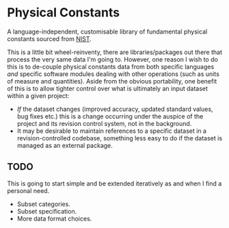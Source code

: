 Physical Constants
==================

A language-independent, customisable library of fundamental physical
constants sourced from [NIST](http://physics.nist.gov/cuu/Constants/).

This is a little bit wheel-reinventy, there are libraries/packages out
there that process the very same data I'm going to. However, one
reason I wish to do this is to de-couple physical constants data from
both specific languages *and* specific software modules dealing with
other operations (such as units of measure and quantities). Aside from
the obvious portability, one benefit of this is to allow tighter
control over what is ultimately an input dataset within a given 
project:

  - *If* the dataset changes (improved accuracy, updated standard
	values, bug fixes etc.) this is a change occurring under the
	auspice of the project and its revision control system, not in the
	background.
  - It may be desirable to maintain references to a specific dataset
    in a revision-controlled codebase, something less easy to do if
	the dataset is managed as an external package.

TODO
----

This is going to start simple and be extended iteratively as and when
I find a personal need.

  - Subset categories.
  - Subset specification.
  - More data format choices.


